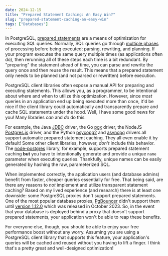 ```yaml
---
date: 2024-12-15
title: "Prepared Statement Caching: An Easy Win?"
slug: "prepared-statement-caching-an-easy-win"
tags: ["Databases"]
---
```


In PostgreSQL, [prepared statements](https://www.postgresql.org/docs/current/sql-prepare.html) are a means of optimization for executing SQL queries.
Normally, SQL queries go through [multiple phases](https://www.postgresql.org/docs/current/query-path.html) of processing before being executed: parsing, rewriting, and planning.
If your program executes the same query multiple times (as applications often do), then rerunning all of these steps each time is a bit redundant.
By "preparing" the statement ahead of time, you can parse and rewrite the query once and then reuse the result.
This means that a prepared statement only needs to be planned (and not parsed or rewritten) before execution.

PostgreSQL client libraries often expose a manual API for preparing and executing statements.
This allows you, as a programmer, to be intentional about where and when to utilize this optimization.
However, since _most_ queries in an application end up being executed more than once, it'd be nice if the client library could automatically and transparently prepare and cache SQL statements under the hood.
Well, I have some good news for you!
Many libraries _can_ and _do_ do this.

For example, the Java [JDBC](https://jdbc.postgresql.org/documentation/server-prepare/#activation) driver, the Go [pgx](https://github.com/jackc/pgx/wiki/Automatic-Prepared-Statement-Caching) driver, the NodeJS [Postgres.js](https://github.com/porsager/postgres?tab=readme-ov-file#prepared-statements) driver, and the Python [psycopg2](https://www.psycopg.org/psycopg3/docs/advanced/prepare.html) and [asyncpg](https://magicstack.github.io/asyncpg/current/api/index.html#prepared-statements) drivers all support automatic prepared statement caching.
They all even enable it by default!
Some other client libraries, however, _don't_ include this behavior.
The [node-postgres](https://node-postgres.com/features/queries#prepared-statements) library, for example, supports prepared statement caching **but** you have to intentionally generate and provide a unique `name` parameter when executing queries.
Thankfully, unique names can be easily generated by hashing the raw, parameterized SQL.

When implemented correctly, the application users (and database admins) benefit from faster, cheaper queries essentially for free.
That being said, are there any reasons to _not_ implement and utilize transparent statement caching?
Based on my lived experience (and research) there is at least one downside: some PostgreSQL proxies don't support prepared statements.
One of the most popular database proxies, [PgBouncer](https://www.pgbouncer.org/) didn't support them until [version 1.12.0](https://www.postgresql.org/about/news/pgbouncer-1210-released-now-with-prepared-statements-2735/) which was released in October 2023.
So, in the event that your database is deployed behind a proxy that doesn't support prepared statements, your application won't be able to reap these benefits.

For everyone else, though, you should be able to enjoy your free performance boost without any worry.
Assuming you are using a PostgreSQL client library that supports this feature, your application's queries will be cached and reused without you having to lift a finger.
I think that's a pretty great and well-designed optimization!
